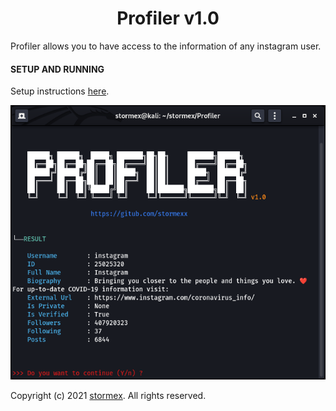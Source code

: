 <h1 align="center">Profiler v1.0</h1>

Profiler allows you to have access to the information of any instagram user.

#### SETUP AND RUNNING
Setup instructions [here](<https://github.com/stormexx/Profiler/wiki/Setting-Up-Profiler>).

![Screenshot](https://raw.githubusercontent.com/stormexx/Profiler/main/img/screenshot.png)


Copyright (c) 2021 [stormex](https://twitter.com/_stormex). All rights reserved.


